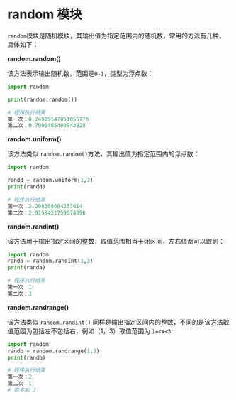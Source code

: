# random 模块

`random`模块是随机模块，其输出值为指定范围内的随机数，常用的方法有几种，具体如下：

**random.random()**

该方法表示输出随机数，范围是`0-1`，类型为浮点数：

```python
import random

print(random.random())

# 程序执行结果
第一次：0.24919147851055778
第二次：0.7996485400843928
```

**random.uniform()**

该方法类似 `random.random()`方法，其输出值为指定范围内的浮点数：

```python
import random

randd = random.uniform(1,3)
print(randd)

# 程序执行结果
第一次：2.298388684253614
第二次：2.9158421759074096
```

**random.randint()**

该方法用于输出指定区间的整数，取值范围相当于闭区间，左右值都可以取到：

```python
import random
randa = random.randint(1,3)
print(randa)

# 程序执行结果
第一次：1
第二次：3
```

**random.randrange()**

该方法类似 `random.randint()` 同样是输出指定区间内的整数，不同的是该方法取值范围为包括左不包括右，例如（1，3）取值范围为 `1=<x<3`:

```python
import random
randb = random.randrange(1,3)
print(randb)

# 程序执行结果
第一次：2
第二次：1
# 取不到 3
```

